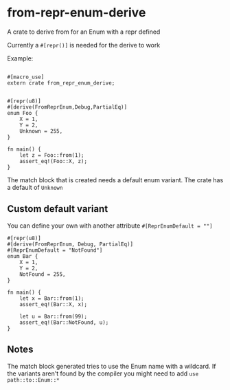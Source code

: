 # from-repr-enum-derive

A crate to derive from for an Enum with a repr defined

Currently a `#[repr()]` is needed for the derive to work

Example:

```

#[macro_use]
extern crate from_repr_enum_derive;


#[repr(u8)]
#[derive(FromReprEnum,Debug,PartialEq)]
enum Foo {
    X = 1,
    Y = 2,
    Unknown = 255,
}

fn main() {
    let z = Foo::from(1);
    assert_eq!(Foo::X, z);
}

```

The match block that is created needs a default enum variant. The crate has a default of `Unknown`

## Custom default variant
You can define your own with another attribute `#[ReprEnumDefault = ""]`

```
#[repr(u8)]
#[derive(FromReprEnum, Debug, PartialEq)]
#[ReprEnumDefault = "NotFound"]
enum Bar {
    X = 1,
    Y = 2,
    NotFound = 255,
}

fn main() {
    let x = Bar::from(1);
    assert_eq!(Bar::X, x);

    let u = Bar::from(99);
    assert_eq!(Bar::NotFound, u);
}
```

## Notes

The match block generated tries to use the Enum name with a wildcard. If the variants aren't found by the compiler you might need to add `use path::to::Enum::*`
